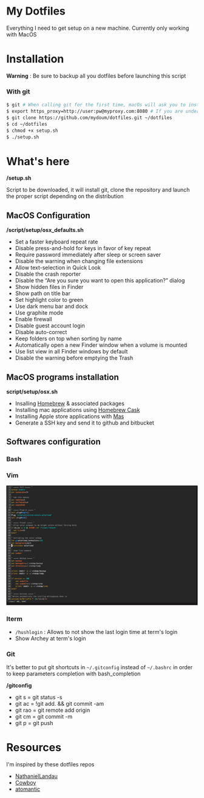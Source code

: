 My Dotfiles
===========

Everything I need to get setup on a new machine. Currently only working with
MacOS


# Installation

**Warning** : Be sure to backup all you dotfiles before launching this script

### With git

```sh
$ git # When calling git for the first time, macOs will ask you to install some softwares
$ export https_proxy=http://user:pw@myproxy.com:8080 # If you are under an enterprise proxy
$ git clone https://github.com/mydoum/dotfiles.git ~/dotfiles
$ cd ~/dotfiles
$ chmod +x setup.sh
$ ./setup.sh
```

# What's here

**/setup.sh**

Script to be downloaded, it will install git, clone the repository and
launch the proper script depending on the distribution

## MacOS Configuration

**/script/setup/osx_defaults.sh**

* Set a faster keyboard repeat rate
* Disable press-and-hold for keys in favor of key repeat
* Require password immediately after sleep or screen saver
* Disable the warning when changing file extensions
* Allow text-selection in Quick Look
* Disable the crash reporter
* Disable the “Are you sure you want to open this application?” dialog
* Show hidden files in Finder
* Show path on title bar
* Set highlight color to green
* Use dark menu bar and dock
* Use graphite mode
* Enable firewall
* Disable guest account login
* Disable auto-correct
* Keep folders on top when sorting by name
* Automatically open a new Finder window when a volume is mounted
* Use list view in all Finder windows by default
* Disable the warning before emptying the Trash

## MacOS programs installation

**script/setup/osx.sh**

* Insalling [Homebrew][1] & associated packages
* Installing mac applications using [Homebrew Cask][2]
* Installing Apple store applications with [Mas][3]
* Generate a SSH key and send it to github and bitbucket

## Softwares configuration

### Bash



### Vim

![vim example](/screen_vim.png)

### Iterm

* `/hushlogin` : Allows to not show the last login time at term's login
* Show Archey at term's login

### Git

It's better to put git shortcuts in `~/.gitconfig` instead of `~/.bashrc` in order to
keep parameters completion with bash_completion

**/gitconfig**

* git s = git status -s
* git ac = !git add. && git commit -am
* git rao = git remote add origin
* git cm = git commit -m
* git p = git push

[1]: http://brew.sh
[2]: http://caskroom.io
[3]: https://github.com/mas-cli/mas

# Resources

I'm inspired by these dotfiles repos

* [NathanielLandau](https://github.com/natelandau/shell-scripts)
* [Cowboy](https://github.com/cowboy/dotfiles)
* [atomantic](https://github.com/atomantic/dotfiles)
